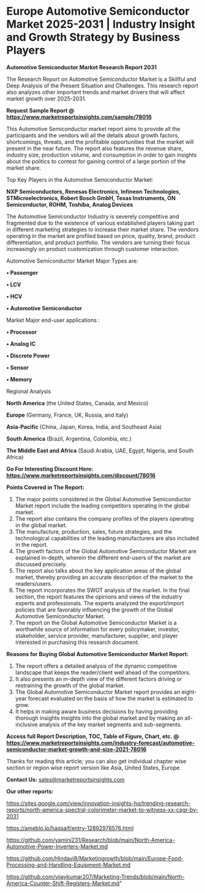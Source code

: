# Europe Automotive Semiconductor Market 2025-2031 | Industry Insight and Growth Strategy by Business Players

<strong>Automotive Semiconductor Market Research Report 2031</strong>

The Research Report on Automotive Semiconductor Market is a Skillful and Deep Analysis of the Present Situation and Challenges. This research report also analyzes other important trends and market drivers that will affect market growth over 2025-2031.

<strong>Request Sample Report @ <a href=https://www.marketreportsinsights.com/sample/78016>https://www.marketreportsinsights.com/sample/78016</a></strong>

This Automotive Semiconductor market report aims to provide all the participants and the vendors will all the details about growth factors, shortcomings, threats, and the profitable opportunities that the market will present in the near future. The report also features the revenue share, industry size, production volume, and consumption in order to gain insights about the politics to contest for gaining control of a large portion of the market share.

Top Key Players in the Automotive Semiconductor Market:

<strong>NXP Semiconductors, Renesas Electronics, Infineon Technologies, STMicroelectronics, Robert Bosch GmbH, Texas Instruments, ON Semiconductor, ROHM, Toshiba, Analog Devices</strong>

The Automotive Semiconductor Industry is severely competitive and fragmented due to the existence of various established players taking part in different marketing strategies to increase their market share. The vendors operating in the market are profiled based on price, quality, brand, product differentiation, and product portfolio. The vendors are turning their focus increasingly on product customization through customer interaction.

Automotive Semiconductor Market Major Types are:

<strong>• Passenger

• LCV

• HCV

• Automotive Semiconductor</strong>

Market Major end-user applications :

<strong>• Processor

• Analog IC

• Discrete Power

• Sensor

• Memory</strong>

Regional Analysis

</u><strong><b>North America</b></strong> (the United States, Canada, and Mexico)

<strong><b>Europe </b></strong>(Germany, France, UK, Russia, and Italy)

<strong><b>Asia-Pacific</b></strong> (China, Japan, Korea, India, and Southeast Asia)

<strong><b>South America</b></strong> (Brazil, Argentina, Colombia, etc.)

<strong><b>The Middle East and Africa</b></strong> (Saudi Arabia, UAE, Egypt, Nigeria, and South Africa)

<strong>Go For Interesting Discount Here: <a href=https://www.marketreportsinsights.com/discount/78016>https://www.marketreportsinsights.com/discount/78016</a></strong>

<strong>Points Covered in The Report:</strong>
<ol>
  <li>The major points considered in the Global Automotive Semiconductor Market report include the leading competitors operating in the global market.</li>
  <li>The report also contains the company profiles of the players operating in the global market.</li>
  <li>The manufacture, production, sales, future strategies, and the technological capabilities of the leading manufacturers are also included in the report.</li>
  <li>The growth factors of the Global Automotive Semiconductor Market are explained in-depth, wherein the different end-users of the market are discussed precisely.</li>
  <li>The report also talks about the key application areas of the global market, thereby providing an accurate description of the market to the readers/users.</li>
  <li>The report incorporates the SWOT analysis of the market. In the final section, the report features the opinions and views of the industry experts and professionals. The experts analyzed the export/import policies that are favorably influencing the growth of the Global Automotive Semiconductor Market.</li>
  <li>The report on the Global Automotive Semiconductor Market is a worthwhile source of information for every policymaker, investor, stakeholder, service provider, manufacturer, supplier, and player interested in purchasing this research document.</li>
</ol>
<strong>Reasons for Buying Global Automotive Semiconductor Market Report:</strong>

<ol>
  <li>The report offers a detailed analysis of the dynamic competitive landscape that keeps the reader/client well ahead of the competitors.</li>
  <li>It also presents an in-depth view of the different factors driving or restraining the growth of the global market.</li>
  <li>The Global Automotive Semiconductor Market report provides an eight-year forecast evaluated on the basis of how the market is estimated to grow.</li>
  <li>It helps in making aware business decisions by having providing thorough insights insights into the global market and by making an all-inclusive analysis of the key market segments and sub-segments.</li>
</ol>
<strong>Access full Report Description, TOC, Table of Figure, Chart, etc. @ <a href=https://www.marketreportsinsights.com/industry-forecast/automotive-semiconductor-market-growth-and-size-2021-78016>https://www.marketreportsinsights.com/industry-forecast/automotive-semiconductor-market-growth-and-size-2021-78016</a></strong>


Thanks for reading this article; you can also get individual chapter wise section or region wise report version like Asia, United States, Europe.

<strong>Contact Us:</strong>
sales@marketreportsinsights.com

<strong>Our other reports:</strong>

<a href=https://sites.google.com/view/innovation-insights-hq/trending-research-reports/north-america-spectral-colorimeter-market-to-witness-xx-cagr-by-2031>https://sites.google.com/view/innovation-insights-hq/trending-research-reports/north-america-spectral-colorimeter-market-to-witness-xx-cagr-by-2031</a>

<a href=https://ameblo.jp/haqsaif/entry-12892976576.html>https://ameblo.jp/haqsaif/entry-12892976576.html</a>

<a href=https://github.com/yamini231/Research/blob/main/North-America-Automotive-Power-Inverters-Market.md>https://github.com/yamini231/Research/blob/main/North-America-Automotive-Power-Inverters-Market.md</a>

<a href=https://github.com/Hindavi8/Marketingrowth/blob/main/Europe-Food-Processing-and-Handling-Equipment-Market.md>https://github.com/Hindavi8/Marketingrowth/blob/main/Europe-Food-Processing-and-Handling-Equipment-Market.md</a>

<a href=https://github.com/vijaykumar207/Marketing-Trends/blob/main/North-America-Counter-Shift-Registers-Market.md>https://github.com/vijaykumar207/Marketing-Trends/blob/main/North-America-Counter-Shift-Registers-Market.md</a>"
